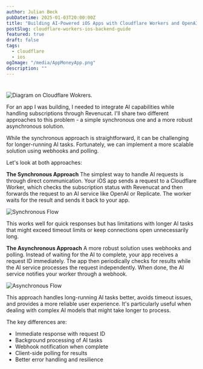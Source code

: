 ```yaml
---
author: Julian Beck
pubDatetime: 2025-01-03T20:00:00Z
title: "Building AI-Powered iOS Apps with Cloudflare Workers and OpenAI"
postSlug: cloudflare-workers-ios-backend-guide
featured: true
draft: false
tags:
  - cloudflare
  - ios
ogImage: "/media/AppMoneyApp.png"
description: ""
---
```


#

![Diagram on Cloudflare Wokrers](/media/cloudflare-workers-ios.svg).

For an app I was building, I needed to integrate AI capabilities while handling subscriptions through Revenucat. I'll share two different approaches to this problem - a simple synchronous one and a more robust asynchronous solution.

While the synchronous approach is straightforward, it can be challenging for longer-running AI tasks. Fortunately, we can implement a more scalable solution using webhooks and polling.

Let's look at both approaches:

**The Synchronous Approach**
The simplest way to handle AI requests is through direct communication. Your iOS app sends a request to a Cloudflare Worker, which checks the subscription status with Revenucat and then forwards the request to an AI service like OpenAI or Replicate. The worker waits for the result and sends it back to your app.

![Synchronous Flow](/media/sync-flow.png)

This works well for quick responses but has limitations with longer AI tasks that might exceed timeout limits or keep connections open unnecessarily long.

**The Asynchronous Approach**
A more robust solution uses webhooks and polling. Instead of waiting for the AI to complete, your app receives a request ID immediately. The app then periodically checks for results while the AI service processes the request independently. When done, the AI service notifies your worker through a webhook.

![Asynchronous Flow](/media/async-flow.png)

This approach handles long-running AI tasks better, avoids timeout issues, and provides a more reliable user experience. It's particularly useful when dealing with complex AI models that might take longer to process.

The key differences are:

- Immediate response with request ID
- Background processing of AI tasks
- Webhook notification when complete
- Client-side polling for results
- Better error handling and resilience
